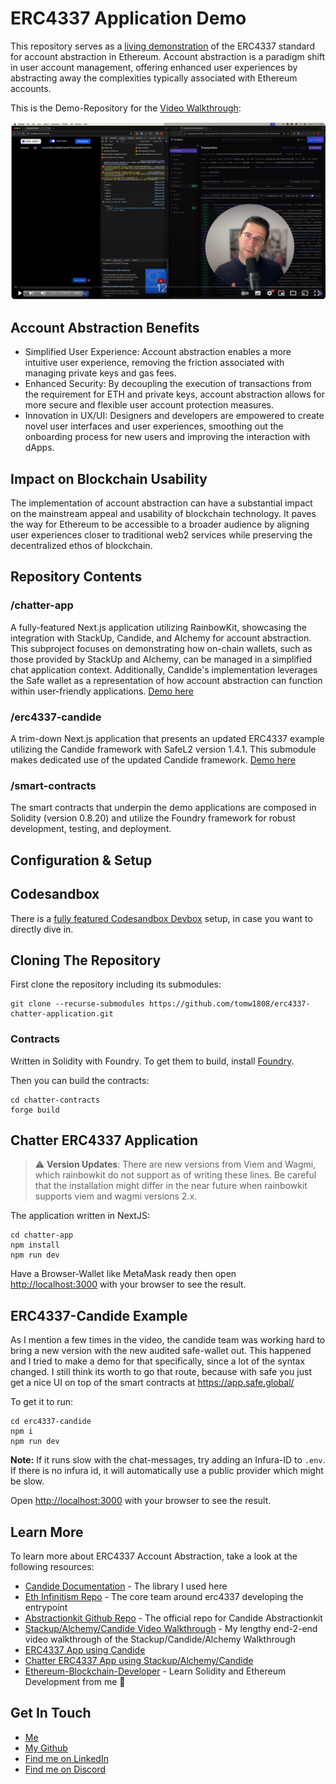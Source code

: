 # ERC4337 Application Demo

This repository serves as a [living demonstration](https://erc4337-candide.vercel.app/) of the ERC4337 standard for account abstraction in Ethereum. Account abstraction is a paradigm shift in user account management, offering enhanced user experiences by abstracting away the complexities typically associated with Ethereum accounts.

This is the Demo-Repository for the [Video Walkthrough](https://www.youtube.com/watch?v=v_V4Wqcn7vE):

[![ERC4337 Demo](./video-screenshot.png)](https://www.youtube.com/watch?v=v_V4Wqcn7vE)


## Account Abstraction Benefits

 - Simplified User Experience: Account abstraction enables a more intuitive user experience, removing the friction associated with managing private keys and gas fees.
 - Enhanced Security: By decoupling the execution of transactions from the requirement for ETH and private keys, account abstraction allows for more secure and flexible user account protection measures.
 - Innovation in UX/UI: Designers and developers are empowered to create novel user interfaces and user experiences, smoothing out the onboarding process for new users and improving the interaction with dApps.

## Impact on Blockchain Usability

The implementation of account abstraction can have a substantial impact on the mainstream appeal and usability of blockchain technology. It paves the way for Ethereum to be accessible to a broader audience by aligning user experiences closer to traditional web2 services while preserving the decentralized ethos of blockchain.

## Repository Contents

### /chatter-app
A fully-featured Next.js application utilizing RainbowKit, showcasing the integration with StackUp, Candide, and Alchemy for account abstraction. This subproject focuses on demonstrating how on-chain wallets, such as those provided by StackUp and Alchemy, can be managed in a simplified chat application context. Additionally, Candide's implementation leverages the Safe wallet as a representation of how account abstraction can function within user-friendly applications. [Demo here](https://erc4337-chatter-nextjs-app.vercel.app/)

### /erc4337-candide
A trim-down Next.js application that presents an updated ERC4337 example utilizing the Candide framework with SafeL2 version 1.4.1. This submodule makes dedicated use of the updated Candide framework. [Demo here](https://erc4337-candide.vercel.app/)

### /smart-contracts
The smart contracts that underpin the demo applications are composed in Solidity (version 0.8.20) and utilize the Foundry framework for robust development, testing, and deployment. 

## Configuration & Setup

## Codesandbox
There is a [fully featured Codesandbox Devbox](https://codesandbox.io/p/devbox/erc4337-chatter-8fc2sh?embed=1&file=%2Ferc4337-chatter-application%2Fchatter-app%2Fapp%2Fpage.tsx&layout=%257B%2522sidebarPanel%2522%253A%2522EXPLORER%2522%252C%2522rootPanelGroup%2522%253A%257B%2522direction%2522%253A%2522horizontal%2522%252C%2522contentType%2522%253A%2522UNKNOWN%2522%252C%2522type%2522%253A%2522PANEL_GROUP%2522%252C%2522id%2522%253A%2522ROOT_LAYOUT%2522%252C%2522panels%2522%253A%255B%257B%2522type%2522%253A%2522PANEL_GROUP%2522%252C%2522contentType%2522%253A%2522UNKNOWN%2522%252C%2522direction%2522%253A%2522vertical%2522%252C%2522id%2522%253A%2522clrlyar6g00063b6ku7nvgs1f%2522%252C%2522sizes%2522%253A%255B70%252C30%255D%252C%2522panels%2522%253A%255B%257B%2522type%2522%253A%2522PANEL_GROUP%2522%252C%2522contentType%2522%253A%2522EDITOR%2522%252C%2522direction%2522%253A%2522horizontal%2522%252C%2522id%2522%253A%2522EDITOR%2522%252C%2522panels%2522%253A%255B%257B%2522type%2522%253A%2522PANEL%2522%252C%2522contentType%2522%253A%2522EDITOR%2522%252C%2522id%2522%253A%2522clrlyar6g00023b6k904d2ya4%2522%257D%255D%257D%252C%257B%2522type%2522%253A%2522PANEL_GROUP%2522%252C%2522contentType%2522%253A%2522SHELLS%2522%252C%2522direction%2522%253A%2522horizontal%2522%252C%2522id%2522%253A%2522SHELLS%2522%252C%2522panels%2522%253A%255B%257B%2522type%2522%253A%2522PANEL%2522%252C%2522contentType%2522%253A%2522SHELLS%2522%252C%2522id%2522%253A%2522clrlyar6g00043b6k92ungqpz%2522%257D%255D%252C%2522sizes%2522%253A%255B100%255D%257D%255D%257D%252C%257B%2522type%2522%253A%2522PANEL_GROUP%2522%252C%2522contentType%2522%253A%2522DEVTOOLS%2522%252C%2522direction%2522%253A%2522vertical%2522%252C%2522id%2522%253A%2522DEVTOOLS%2522%252C%2522panels%2522%253A%255B%257B%2522type%2522%253A%2522PANEL%2522%252C%2522contentType%2522%253A%2522DEVTOOLS%2522%252C%2522id%2522%253A%2522clrlyar6g00053b6kt3jxl9m9%2522%257D%255D%252C%2522sizes%2522%253A%255B100%255D%257D%255D%252C%2522sizes%2522%253A%255B50%252C50%255D%257D%252C%2522tabbedPanels%2522%253A%257B%2522clrlyar6g00023b6k904d2ya4%2522%253A%257B%2522id%2522%253A%2522clrlyar6g00023b6k904d2ya4%2522%252C%2522tabs%2522%253A%255B%255D%257D%252C%2522clrlyar6g00053b6kt3jxl9m9%2522%253A%257B%2522id%2522%253A%2522clrlyar6g00053b6kt3jxl9m9%2522%252C%2522activeTabId%2522%253A%2522clrlzg66g01423b6k39wefje3%2522%252C%2522tabs%2522%253A%255B%257B%2522type%2522%253A%2522TASK_PORT%2522%252C%2522taskId%2522%253A%2522start%2520chat%2520app%2522%252C%2522port%2522%253A3000%252C%2522id%2522%253A%2522clrlzg66g01423b6k39wefje3%2522%252C%2522mode%2522%253A%2522permanent%2522%252C%2522path%2522%253A%2522%252Fstackup%2522%257D%255D%257D%252C%2522clrlyar6g00043b6k92ungqpz%2522%253A%257B%2522id%2522%253A%2522clrlyar6g00043b6k92ungqpz%2522%252C%2522activeTabId%2522%253A%2522clrlzg31x012g3b6kjrgbvzeb%2522%252C%2522tabs%2522%253A%255B%257B%2522id%2522%253A%2522clrlyar6g00033b6k39z2q9gr%2522%252C%2522mode%2522%253A%2522permanent%2522%252C%2522type%2522%253A%2522TASK_LOG%2522%252C%2522taskId%2522%253A%2522start%2522%257D%252C%257B%2522type%2522%253A%2522TASK_LOG%2522%252C%2522taskId%2522%253A%2522start%2520chat%2520app%2522%252C%2522id%2522%253A%2522clrlzg31x012g3b6kjrgbvzeb%2522%252C%2522mode%2522%253A%2522permanent%2522%257D%255D%257D%257D%252C%2522showDevtools%2522%253Atrue%252C%2522showShells%2522%253Atrue%252C%2522showSidebar%2522%253Atrue%252C%2522sidebarPanelSize%2522%253A15%257D) setup, in case you want to directly dive in.

## Cloning The Repository

First clone the repository including its submodules: 

```
git clone --recurse-submodules https://github.com/tomw1808/erc4337-chatter-application.git
```

### Contracts

Written in Solidity with Foundry. To get them to build, install [Foundry](https://book.getfoundry.sh/getting-started/installation).

Then you can build the contracts:

```
cd chatter-contracts
forge build
```

## Chatter ERC4337 Application

> :warning: **Version Updates**: There are new versions from Viem and Wagmi, which rainbowkit do not support as of writing these lines. Be careful that the installation might differ in the near future when rainbowkit supports viem and wagmi versions 2.x.


The application written in NextJS:

```
cd chatter-app
npm install
npm run dev
```

Have a Browser-Wallet like MetaMask ready then open [http://localhost:3000](http://localhost:3000) with your browser to see the result.

## ERC4337-Candide Example

As I mention a few times in the video, the candide team was working hard to bring a new version with the new audited safe-wallet out. This happened and I tried to make a demo for that specifically, since a lot of the syntax changed. I still think its worth to go that route, because with safe you just get a nice UI on top of the smart contracts at https://app.safe.global/

To get it to run:


```
cd erc4337-candide
npm i
npm run dev
```

**Note:** If it runs slow with the chat-messages, try adding an Infura-ID to `.env`. If there is no infura id, it will automatically use a public provider which might be slow.

Open [http://localhost:3000](http://localhost:3000) with your browser to see the result.

## Learn More

To learn more about ERC4337 Account Abstraction, take a look at the following resources:

- [Candide Documentation](https://docs.candide.dev/wallet/abstractionkit/introduction/) - The library I used here
- [Eth Infinitism Repo](https://github.com/eth-infinitism/account-abstraction/tree/develop) - The core team around erc4337 developing the entrypoint
- [Abstractionkit Github Repo](https://github.com/candidelabs/abstractionkit/tree/main) - The official repo for Candide Abstractionkit
- [Stackup/Alchemy/Candide Video Walkthrough](https://youtu.be/v_V4Wqcn7vE) - My lengthy end-2-end video walkthrough of the Stackup/Candide/Alchemy Walkthrough
- [ERC4337 App using Candide](https://erc4337-candide.vercel.app/)
- [Chatter ERC4337 App using Stackup/Alchemy/Candide](https://erc4337-chatter-nextjs-app.vercel.app/)
- [Ethereum-Blockchain-Developer](https://ethereum-blockchain-developer.com) - Learn Solidity and Ethereum Development from me 🤗

## Get In Touch

 - [Me](https://thomaswiesner.com)
 - [My Github](https://github.com/tomw1808)
 - [Find me on LinkedIn](https://www.linkedin.com/in/thomas-wiesner)
 - [Find me on Discord](https://discord.gg/nKV7xzxdEh)